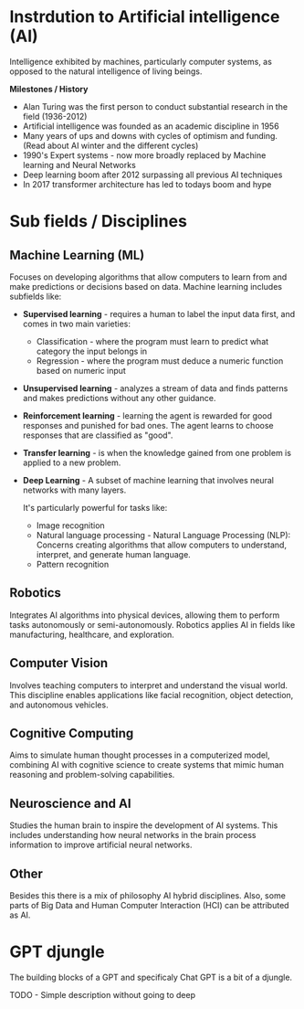 # Instrdution to Artificial intelligence (AI)
Intelligence exhibited by machines, particularly computer systems, as opposed to the natural intelligence of living beings.

**Milestones / History**
- Alan Turing was the first person to conduct substantial research in the field (1936-2012)
- Artificial intelligence was founded as an academic discipline in 1956
- Many years of ups and downs with cycles of optimism and funding. (Read about AI winter and the different cycles)
- 1990's Expert systems - now more broadly replaced by Machine learning and Neural Networks
- Deep learning boom after 2012 surpassing all previous AI techniques
- In 2017 transformer architecture has led to todays boom and hype

# Sub fields / Disciplines

## Machine Learning (ML)
Focuses on developing algorithms that allow computers to learn from and make predictions or decisions based on data. Machine learning includes subfields like:

- **Supervised learning** - requires a human to label the input data first, and comes in two main varieties:
    - Classification - where the program must learn to predict what category the input belongs in
    - Regression - where the program must deduce a numeric function based on numeric input

- **Unsupervised learning** - analyzes a stream of data and finds patterns and makes predictions without any other guidance.

- **Reinforcement learning** - learning the agent is rewarded for good responses and punished for bad ones. The agent learns to choose responses that are classified as "good". 

- **Transfer learning** - is when the knowledge gained from one problem is applied to a new problem.

- **Deep Learning** - A subset of machine learning that involves neural networks with many layers. 

    It's particularly powerful for tasks like:
    - Image recognition
    - Natural language processing - Natural Language Processing (NLP): Concerns creating algorithms that allow computers to understand, interpret, and generate human language.
    - Pattern recognition

## Robotics
Integrates AI algorithms into physical devices, allowing them to perform tasks autonomously or semi-autonomously. Robotics applies AI in fields like manufacturing, healthcare, and exploration.

## Computer Vision
Involves teaching computers to interpret and understand the visual world. This discipline enables applications like facial recognition, object detection, and autonomous vehicles.

## Cognitive Computing
Aims to simulate human thought processes in a computerized model, combining AI with cognitive science to create systems that mimic human reasoning and problem-solving capabilities.

## Neuroscience and AI
Studies the human brain to inspire the development of AI systems. This includes understanding how neural networks in the brain process information to improve artificial neural networks.

## Other
Besides this there is a mix of philosophy AI hybrid disciplines. Also, some parts of Big Data and Human Computer Interaction (HCI) can be attributed as AI.


# GPT djungle
The building blocks of a GPT and specificaly Chat GPT is a bit of a djungle.

TODO - Simple description without going to deep
